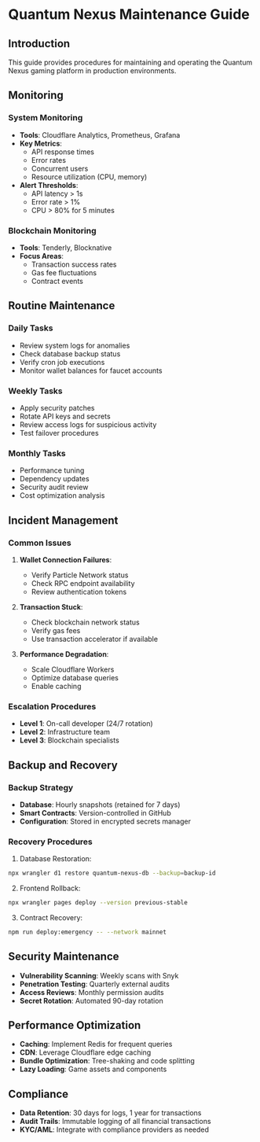 # Quantum Nexus Maintenance Guide

## Introduction
This guide provides procedures for maintaining and operating the Quantum Nexus gaming platform in production environments.

## Monitoring
### System Monitoring
- **Tools**: Cloudflare Analytics, Prometheus, Grafana
- **Key Metrics**:
  - API response times
  - Error rates
  - Concurrent users
  - Resource utilization (CPU, memory)
- **Alert Thresholds**:
  - API latency > 1s
  - Error rate > 1%
  - CPU > 80% for 5 minutes

### Blockchain Monitoring
- **Tools**: Tenderly, Blocknative
- **Focus Areas**:
  - Transaction success rates
  - Gas fee fluctuations
  - Contract events

## Routine Maintenance
### Daily Tasks
- Review system logs for anomalies
- Check database backup status
- Verify cron job executions
- Monitor wallet balances for faucet accounts

### Weekly Tasks
- Apply security patches
- Rotate API keys and secrets
- Review access logs for suspicious activity
- Test failover procedures

### Monthly Tasks
- Performance tuning
- Dependency updates
- Security audit review
- Cost optimization analysis

## Incident Management
### Common Issues
1. **Wallet Connection Failures**:
   - Verify Particle Network status
   - Check RPC endpoint availability
   - Review authentication tokens

2. **Transaction Stuck**:
   - Check blockchain network status
   - Verify gas fees
   - Use transaction accelerator if available

3. **Performance Degradation**:
   - Scale Cloudflare Workers
   - Optimize database queries
   - Enable caching

### Escalation Procedures
- **Level 1**: On-call developer (24/7 rotation)
- **Level 2**: Infrastructure team
- **Level 3**: Blockchain specialists

## Backup and Recovery
### Backup Strategy
- **Database**: Hourly snapshots (retained for 7 days)
- **Smart Contracts**: Version-controlled in GitHub
- **Configuration**: Stored in encrypted secrets manager

### Recovery Procedures
1. Database Restoration:
```bash
npx wrangler d1 restore quantum-nexus-db --backup=backup-id
```

2. Frontend Rollback:
```bash
npx wrangler pages deploy --version previous-stable
```

3. Contract Recovery:
```bash
npm run deploy:emergency -- --network mainnet
```

## Security Maintenance
- **Vulnerability Scanning**: Weekly scans with Snyk
- **Penetration Testing**: Quarterly external audits
- **Access Reviews**: Monthly permission audits
- **Secret Rotation**: Automated 90-day rotation

## Performance Optimization
- **Caching**: Implement Redis for frequent queries
- **CDN**: Leverage Cloudflare edge caching
- **Bundle Optimization**: Tree-shaking and code splitting
- **Lazy Loading**: Game assets and components

## Compliance
- **Data Retention**: 30 days for logs, 1 year for transactions
- **Audit Trails**: Immutable logging of all financial transactions
- **KYC/AML**: Integrate with compliance providers as needed